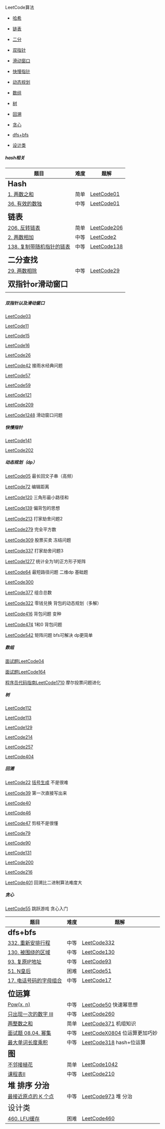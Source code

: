 LeetCode算法

- [哈希](#哈希)

- [链表](#链表)

- [二分](#二分)

- [双指针](#双指针)

- [滑动窗口](#滑动窗口)

- [快慢指针](#快慢指针)

- [动态规划](#动态规划)

- [数组](#数组)

- [树](#树)

- [回溯](#回溯)

- [贪心](#贪心)

- [dfs+bfs](#dfs+bfs)

- [设计类](#设计类)

  

##### hash相关

| 题目                                                         | 难度 | 题解                                             |
| ------------------------------------------------------------ | ---- | ------------------------------------------------ |
| <span id = "Hash" style="font-size:150%;"><b>Hash</b></span> |      |                                                  |
| [1. 两数之和](https://leetcode-cn.com/problems/two-sum/)     | 简单 | [LeetCode01](./LeetCode每日一题/LeetCode01.md)   |
| [36. 有效的数独](https://leetcode-cn.com/problems/valid-sudoku/) | 中等 | [LeetCode01](./LeetCode每日一题/LeetCode36.md)   |
|                                                              |      |                                                  |
| <span id = "Hash" style="font-size:150%;"><b>链表</b></span> |      |                                                  |
| [206. 反转链表](https://leetcode-cn.com/problems/reverse-linked-list/) | 简单 | [LeetCode206](./LeetCode每日一题/LeetCode206.md) |
| [2. 两数相加](https://leetcode-cn.com/problems/add-two-numbers/) | 中等 | [LeetCode2](./LeetCode每日一题/LeetCode02.md)    |
| [138. 复制带随机指针的链表](https://leetcode-cn.com/problems/copy-list-with-random-pointer/) | 中等 | [LeetCode138](./LeetCode每日一题/LeetCode138.md) |
|                                                              |      |                                                  |
| <span id = "Hash" style="font-size:150%;"><b>二分查找</b></span> |      |                                                  |
| [29. 两数相除](https://leetcode-cn.com/problems/divide-two-integers/) | 中等 | [LeetCode29](./LeetCode每日一题/LeetCode29.md)   |
|                                                              |      |                                                  |
| <span id = "Hash" style="font-size:150%;"><b>双指针or滑动窗口</b></span> |      |                                                  |
|                                                              |      |                                                  |

##### 

##### 双指针以及滑动窗口

[LeetCode03](./LeetCode每日一题/LeetCode03.md)

[LeetCode11](./LeetCode每日一题/LeetCode11.md)

[LeetCode15](./LeetCode每日一题/LeetCode15.md)

[LeetCode16](./LeetCode每日一题/LeetCode16.md)

[LeetCode26](./LeetCode每日一题/LeetCode26.md)

[LeetCode42](./LeetCode每日一题/LeetCode42.md) 接雨水经典问题 

[LeetCode57](./LeetCode每日一题/LeetCode57.md)

[LeetCode59](./LeetCode每日一题/LeetCode59.md)

[LeetCode121](./LeetCode每日一题/LeetCode121.md)

[LeetCode209](./LeetCode每日一题/LeetCode209.md)

[LeetCode1248](./LeetCode每日一题/LeetCode1248.md) 滑动窗口问题 



##### 快慢指针

[LeetCode141](./LeetCode每日一题/LeetCode141.md)

[LeetCode202](./LeetCode每日一题/LeetCode202.md)



#####  动态规划（dp）

[LeetCode05](./LeetCode每日一题/LeetCode05.md)   最长回文子串（高频）

[LeetCode72](./LeetCode每日一题/LeetCode72.md)   编辑距离

[LeetCode120](./LeetCode每日一题/LeetCode120.md)   三角形最小路径和

[LeetCode139](./LeetCode每日一题/LeetCode139.md)   偏背包的思想 

[LeetCode213](./LeetCode每日一题/LeetCode213.md) 打家劫舍问题2 

[LeetCode279](./LeetCode每日一题/LeetCode279.md)   完全平方数

[LeetCode309](./LeetCode每日一题/LeetCode309.md)   股票买卖 冻结问题

[LeetCode337](./LeetCode每日一题/LeetCode337.md)   打家劫舍问题3

[LeetCode1277](./LeetCode每日一题/LeetCode1277.md)   统计全为1的正方形子矩阵

[LeetCode64](./LeetCode每日一题/LeetCode64.md)   最短路径问题 二维dp 基础题

[LeetCode300](./LeetCode每日一题/LeetCode300.md)

[LeetCode377](./LeetCode每日一题/LeetCode377.md) 组合总数 

[LeetCode322](./LeetCode每日一题/LeetCode322.md) 零钱兑换  背包的动态规划（多解）

[LeetCode416](./LeetCode每日一题/LeetCode416.md) 背包问题 变种 

[LeetCode474](./LeetCode每日一题/LeetCode474.md)  1和0  背包问题 

[LeetCode542](./LeetCode每日一题/LeetCode542.md)  矩阵问题 bfs可解决 dp更简单



##### 数组

[面试题LeetCode04](./LeetCode每日一题/LeetCodeX04.md)

[面试题LeetCode164](./LeetCode每日一题/LeetCode164.md)

[程序员代码指南LeetCode1710](./LeetCode每日一题/LeetCodeX1710.md)   摩尔投票问题进化



##### 树

[LeetCode112](./LeetCode每日一题/LeetCode112.md)

[LeetCode113](./LeetCode每日一题/LeetCode113.md)

[LeetCode129](./LeetCode每日一题/LeetCode129.md)

[LeetCode214](./LeetCode每日一题/LeetCode214.md)

[LeetCode257](./LeetCode每日一题/LeetCode257.md)

[LeetCode404](./LeetCode每日一题/LeetCode404.md)



##### 回溯

[LeetCode22](./LeetCode每日一题/LeetCode22.md) [括号生成](https://leetcode-cn.com/problems/generate-parentheses/) 不是很难

[LeetCode39](./LeetCode每日一题/LeetCode39.md) 第一次直接写出来

[LeetCode40](./LeetCode每日一题/LeetCode40.md)

[LeetCode46](./LeetCode每日一题/LeetCode46.md)

[LeetCode47](./LeetCode每日一题/LeetCode47.md) 剪枝不是很懂

[LeetCode79](./LeetCode每日一题/LeetCode79.md) 

[LeetCode90](./LeetCode每日一题/LeetCode90.md) 

[LeetCode131](./LeetCode每日一题/LeetCode131.md)

[LeetCode200](./LeetCode每日一题/LeetCode200.md)

[LeetCode216](./LeetCode每日一题/LeetCode216.md)

[LeetCode401](./LeetCode每日一题/LeetCode401.md) 回溯比二进制算法难度大



##### 贪心

[LeetCode55](./LeetCode每日一题/LeetCode55.md) 跳跃游戏 贪心入门



| 题目                                                         | 难度 | 题解                                                         |
| ------------------------------------------------------------ | ---- | ------------------------------------------------------------ |
| <span id = "dfs+bfs" style="font-size:150%;"><b>dfs+bfs</b></span> |      |                                                              |
| [332. 重新安排行程](https://leetcode-cn.com/problems/reconstruct-itinerary/) | 中等 | [LeetCode332](../LeetCode每日一题/LeetCode332.md)   |
| [130. 被围绕的区域](https://leetcode-cn.com/problems/surrounded-regions/) | 中等 | [LeetCode130](./LeetCode每日一题/LeetCode130.md)    |
| [93. 复原IP地址](https://leetcode-cn.com/problems/restore-ip-addresses/) | 中等 | [LeetCode93](./LeetCode每日一题/LeetCode93.md)      |
| [51. N皇后](https://leetcode-cn.com/problems/n-queens/)      | 困难 | [LeetCode51](./LeetCode每日一题/LeetCode51.md)      |
| [17. 电话号码的字母组合](https://leetcode-cn.com/problems/letter-combinations-of-a-phone-number/) | 中等 | [LeetCode17](./LeetCode每日一题/LeetCode17.md)      |
|                                                              |      |                                                              |
| <span id = "dfs+bfs" style="font-size:150%;"><b>位运算</b></span> |      |                                                              |
| [Pow(x, n)](https://leetcode-cn.com/problems/powx-n/)        | 中等 | [LeetCode50](./LeetCode每日一题/LeetCode50.md) 快速幂思想 |
| [只出现一次的数字 III](https://leetcode-cn.com/problems/single-number-iii/) | 中等 | [LeetCode260](./LeetCode每日一题/LeetCode260.md)    |
| [两整数之和](https://leetcode-cn.com/problems/sum-of-two-integers/) | 简单 | [LeetCode371](./LeetCode每日一题/LeetCode371.md) 机组知识 |
| [面试题 08.04. 幂集](https://leetcode-cn.com/problems/power-set-lcci/) | 中等 | [LeetCodeX0804](./LeetCode每日一题/LeetCodeX0804.md) 位运算更加巧妙 |
| [最大单词长度乘积](https://leetcode-cn.com/problems/maximum-product-of-word-lengths/) | 中等 | [LeetCode318](./LeetCode每日一题/LeetCode318.md) hash+位运算 |
| <span id = "图" style="font-size:150%;"><b>图</b></span> |      |                                                              |
| [不邻接植花](https://leetcode-cn.com/problems/flower-planting-with-no-adjacent/) | 简单 | [LeetCode1042](./LeetCode每日一题/LeetCode1042.md) |
| [课程表II](https://leetcode-cn.com/problems/course-schedule-ii/) | 中等 | [LeetCode210](./LeetCode每日一题/LeetCode210.md)   |
| <span id = "堆 排序 分治" style="font-size:150%;"><b>堆 排序 分治</b></span> |      |                                                              |
| [最接近原点的 K 个点](https://leetcode-cn.com/problems/k-closest-points-to-origin/) | 中等 | [LeetCode973](./LeetCode每日一题/LeetCode973.md) 堆 分治 |
| <span id = "设计类" style="font-size:150%;">设计类</span> |      |                                                              |
| [460. LFU缓存](https://leetcode-cn.com/problems/lfu-cache/) |困难|[LeetCode460](./LeetCode每日一题/LeetCode460.md)|




